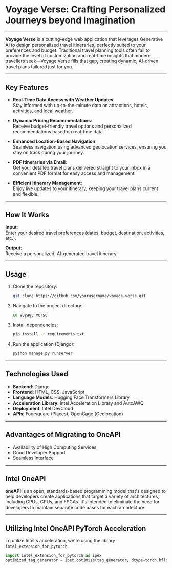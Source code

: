 # **Voyage Verse: Crafting Personalized Journeys beyond Imagination**

---

**Voyage Verse** is a cutting-edge web application that leverages Generative AI to design personalized travel itineraries, perfectly suited to your preferences and budget. Traditional travel planning tools often fail to provide the level of customization and real-time insights that modern travellers seek—Voyage Verse fills that gap, creating dynamic, AI-driven travel plans tailored just for you.

---

## **Key Features**

- **Real-Time Data Access with Weather Updates**:  
  Stay informed with up-to-the-minute data on attractions, hotels, activities, and local weather.
  
- **Dynamic Pricing Recommendations**:  
  Receive budget-friendly travel options and personalized recommendations based on real-time data.
  
- **Enhanced Location-Based Navigation**:  
  Seamless navigation using advanced geolocation services, ensuring you stay on track during your journey.
  
- **PDF Itineraries via Email**:  
  Get your detailed travel plans delivered straight to your inbox in a convenient PDF format for easy access and management.
  
- **Efficient Itinerary Management**:  
  Enjoy live updates to your itinerary, keeping your travel plans current and flexible.

---

## **How It Works**

**Input**:  
Enter your desired travel preferences (dates, budget, destination, activities, etc.).

**Output**:  
Receive a personalized, AI-generated travel itinerary.

---

## **Usage**

1. Clone the repository:
    ```bash
    git clone https://github.com/yourusername/voyage-verse.git
    ```
2. Navigate to the project directory:
    ```bash
    cd voyage-verse
    ```
3. Install dependencies:
    ```bash
    pip install -r requirements.txt
    ```
4. Run the application (Django):
    ```bash
    python manage.py runserver
    ```

---

## **Technologies Used**

- **Backend**: Django  
- **Frontend**: HTML, CSS, JavaScript  
- **Language Models**: Hugging Face Transformers Library  
- **Acceleration Library**: Intel Acceleration Library and AutoAWQ  
- **Deployment**: Intel DevCloud  
- **APIs**: Foursquare (Places), OpenCage (Geolocation)

---

## **Advantages of Migrating to OneAPI**

- Availability of High Computing Services  
- Good Developer Support  
- Seamless Interface

---

## **Intel OneAPI**

**oneAPI** is an open, standards-based programming model that's designed to help developers create applications that target a variety of architectures, including CPUs, GPUs, and FPGAs. It's intended to eliminate the need for developers to maintain separate code bases for each architecture.

---

## **Utilizing Intel OneAPI PyTorch Acceleration**

To utilize Intel's acceleration, we're using the library `intel_extension_for_pytorch`:

```python
import intel_extension_for_pytorch as ipex
optimized_tag_generator = ipex.optimize(tag_generator, dtype=torch.bfloat16)

